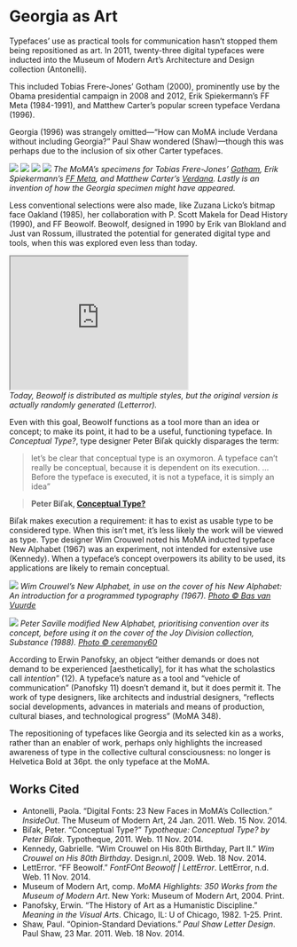 # Georgia as Art

Typefaces’ use as practical tools for communication hasn’t stopped them being repositioned as art. In 2011, twenty-three digital typefaces were inducted into the Museum of Modern Art’s Architecture and Design collection (Antonelli).

This included Tobias Frere-Jones’ Gotham (2000), prominently use by the Obama presidential campaign in 2008 and 2012, Erik Spiekermann’s FF Meta (1984-1991), and Matthew Carter’s popular screen typeface Verdana (1996).

Georgia (1996) was strangely omitted—“How can MoMA include Verdana without including Georgia?” Paul Shaw wondered (Shaw)—though this was perhaps due to the inclusion of six other Carter typefaces.

![](assets/moma-ff-meta-normal.jpg)
![](assets/moma-gotham-medium.jpg)
![](assets/moma-verdana-regular.jpg)
![](assets/moma-georgia-regular.png)
<em>The MoMA’s specimens for Tobias Frere-Jones’ [Gotham](#), Erik Spiekermann’s [FF Meta](#), and Matthew Carter’s [Verdana](#). Lastly is an invention of how the Georgia specimen might have appeared.</em>

Less conventional selections were also made, like Zuzana Licko’s bitmap face Oakland (1985), her collaboration with P. Scott Makela for Dead History (1990), and FF Beowolf. Beowolf, designed in 1990 by Erik van Blokland and Just van Rossum, illustrated the potential for generated digital type and tools, when this was explored even less than today.

<div class="embed-container"><iframe src="http://player.vimeo.com/video/49548029?badge=0" height="240" width="320"></iframe></div>
<em>Today, Beowolf is distributed as multiple styles, but the original version is actually randomly generated (Letterror).</em>

<!-- Elaborate on Beowolf? -->

Even with this goal, Beowolf functions as a tool more than an idea or concept; to make its point, it had to be a useful, functioning typeface. In <cite>Conceptual Type?</cite>, type designer Peter Biľak quickly disparages the term:

> let’s be clear that conceptual type is an oxymoron. A typeface can’t really be conceptual, because it is dependent on its execution. … Before the typeface is executed, it is not a typeface, it is simply an idea”

> __Peter Biľak, [Conceptual Type?](https://www.typotheque.com/articles/conceptual_type)__

Biľak makes execution a requirement: it has to exist as usable type to be considered type. When this isn’t met, it’s less likely the work will be viewed as type. Type designer Wim Crouwel noted his MoMA inducted typeface New Alphabet (1967) was an experiment, not intended for extensive use (Kennedy). When a typeface’s concept overpowers its ability to be used, its applications are likely to remain conceptual.

![](assets/wim-crouwel-new-alphabet.jpg)
<em>Wim Crouwel’s New Alphabet, in use on the cover of his <cite>New Alphabet: An introduction for a programmed typography</cite> (1967). [Photo © Bas van Vuurde](https://www.flickr.com/photos/39774626@N03/6498809487)
</em>

![](assets/joy-division-substance.jpg)
<em>Peter Saville modified New Alphabet, prioritising convention over its concept, before using it on the cover of the Joy Division collection, <cite>Substance</cite> (1988). [Photo © ceremony60](https://www.flickr.com/photos/56516867@N04/9161081906/in/photostream/)</em>

According to Erwin Panofsky, an object “either demands or does not demand to be experienced [aesthetically], for it has what the scholastics call _intention_” (12). A typeface’s nature as a tool and “vehicle of communication” (Panofsky 11) doesn’t demand it, but it does permit it. The work of type designers, like architects and industrial designers, “reflects social developments, advances in materials and means of production, cultural biases, and technological progress” (MoMA 348).

<!--
Design is frequently re-contextualised as art
Michael Beruit, [describe who he is], suggests this transition is acceptable when —it’s just less common with type.]
-->

The repositioning of typefaces like Georgia and its selected kin as a works, rather than an enabler of work, perhaps only highlights the increased awareness of type in the collective cultural consciousness: no longer is Helvetica Bold at 36pt. the only typeface at the MoMA.

## Works Cited

- Antonelli, Paola. “Digital Fonts: 23 New Faces in MoMA’s Collection.” <cite>InsideOut</cite>. The Museum of Modern Art, 24 Jan. 2011. Web. 15 Nov. 2014.
- Biľak, Peter. “Conceptual Type?” <cite>Typotheque: Conceptual Type? by Peter Biľak</cite>. Typotheque, 2011. Web. 11 Nov. 2014.
- Kennedy, Gabrielle. “Wim Crouwel on His 80th Birthday, Part II.” <cite>Wim Crouwel on His 80th Birthday</cite>. Design.nl, 2009. Web. 18 Nov. 2014.
- LettError. “FF Beowolf.” <cite>FontFOnt Beowolf | LettError</cite>. LettError, n.d. Web. 11 Nov. 2014.
- Museum of Modern Art, comp. <cite>MoMA Highlights: 350 Works from the Museum of Modern Art</cite>. New York: Museum of Modern Art, 2004. Print.
- Panofsky, Erwin. “The History of Art as a Humanistic Discipline.” <cite>Meaning in the Visual Arts</cite>. Chicago, IL: U of Chicago, 1982. 1-25. Print.
- Shaw, Paul. “Opinion-Standard Deviations.” <cite>Paul Shaw Letter Design</cite>. Paul Shaw, 23 Mar. 2011. Web. 18 Nov. 2014.

